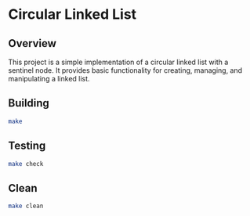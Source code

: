 # Circular Linked List

## Overview
This project is a simple implementation of a circular linked list with a sentinel node. It provides basic functionality for creating, managing, and manipulating a linked list. 

## Building

```bash
make
```

## Testing

```bash
make check
```

## Clean

```bash
make clean
```